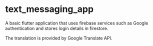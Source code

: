 # text_messaging_app

A basic flutter application that uses firebase services such as Google authentication and stores login details in firestore.

The translation is provided by Google Translate API.
